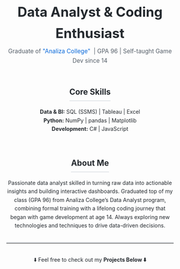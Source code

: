 <!-- Paste this into your profile README (Avivor22/Avivor22) -->
<div style="font-family: -apple-system, BlinkMacSystemFont, 'Segoe UI', Roboto, 'Helvetica Neue', Arial, sans-serif; color: #24292e; line-height: 1.6; margin: 2rem; text-align: center;">

  <!-- Main Title -->
  <h1 style="font-size: 2.5em; margin-bottom: 0.5rem;">
    Data Analyst &amp; Coding Enthusiast
  </h1>

  <!-- Subtitle -->
  <p style="font-size: 1.1em; color: #57606a; margin-top: 0; margin-bottom: 1.5em;">
    Graduate of 
    <a href="https://www.analiza.org.il/data-expert" style="color: #0969da; text-decoration: none;">
      "Analiza College"
    </a>&nbsp;| GPA 96 | Self-taught Game Dev since 14
  </p>

  <!-- Skills Section -->
  <h2 style="font-size: 1.5em; margin-bottom: 0.5em; border-bottom: 2px solid #e1e4e8; display: inline-block; padding-bottom: 0.25em;">
    Core Skills
  </h2>
  <p style="margin-top: 0.5em; margin-bottom: 2rem; font-size: 1em;">
    <strong>Data &amp; BI:</strong> SQL (SSMS)&nbsp;| Tableau&nbsp;| Excel<br>
    <strong>Python:</strong> NumPy&nbsp;| pandas&nbsp;| Matplotlib<br>
    <strong>Development:</strong> C#&nbsp;| JavaScript
  </p>

  <!-- About Me -->
  <h2 style="font-size: 1.5em; margin-bottom: 0.5em; border-bottom: 2px solid #e1e4e8; display: inline-block; padding-bottom: 0.25em;">
    About Me
  </h2>
  <p style="margin-top: 0.5em; margin-bottom: 2rem; font-size: 1em; max-width: 600px; margin-left: auto; margin-right: auto;">
    Passionate data analyst skilled in turning raw data into actionable insights and building  
    interactive dashboards. Graduated top of my class (GPA 96) from Analiza College’s Data Analyst  
    program, combining formal training with a lifelong coding journey that began with game  
    development at age 14. Always exploring new technologies and techniques to drive data-driven  
    decisions.
  </p>

  <!-- Bottom Thick Line -->
  <hr style="border:0; border-top:3px solid #e1e4e8; margin: 2rem 0;" />

  <!-- Call to Explore Projects -->
  <p style="font-size: 1em; margin-top: 0; color: #24292e;">
    ⬇️ Feel free to check out my <strong>Projects Below ⬇️</strong>
  </p>
  
</div>
